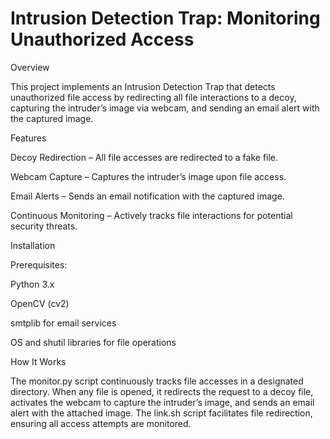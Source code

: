 # Intrusion Detection Trap: Monitoring Unauthorized Access

Overview

This project implements an Intrusion Detection Trap that detects unauthorized file access by redirecting all file interactions to a decoy, capturing the intruder’s image via webcam, and sending an email alert with the captured image.

Features

Decoy Redirection – All file accesses are redirected to a fake file.

Webcam Capture – Captures the intruder’s image upon file access.

Email Alerts – Sends an email notification with the captured image.

Continuous Monitoring – Actively tracks file interactions for potential security threats.



Installation



Prerequisites:

Python 3.x

OpenCV (cv2)

smtplib for email services

OS and shutil libraries for file operations


How It Works

The monitor.py script continuously tracks file accesses in a designated directory. When any file is opened, it redirects the request to a decoy file, activates the webcam to capture the intruder’s image, and sends an email alert with the attached image. The link.sh script facilitates file redirection, ensuring all access attempts are monitored.
